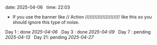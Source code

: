date: 2025-04-06  
time: 22:03  

- If you use the banner like // Action ////////////////////// like this so you should ignore this type of noise.
  

Day 1 : done *2025-04-06*  
Day 3 : done *2025-04-09*  
Day 7 : pending *2025-04-13*  
Day 21: pending *2025-04-27*